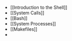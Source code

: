 - [[Introduction to the Shell]]
- [[System Calls]]
- [[Bash]]
- [[System Processes]]
- [[Makefiles]]
-